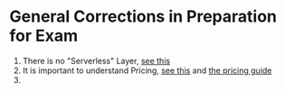 # General Corrections in Preparation for Exam

1. There is no "Serverless" Layer, [see this](../Section02_Snowflake_Architechture/notes_section02part01)
1. It is important to understand Pricing, [see this]() and [the pricing guide](../Section02_Snowflake_Architechture/README.md)
1. 